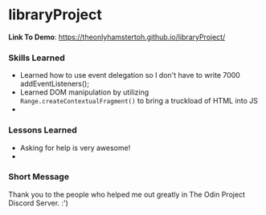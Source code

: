 # libraryProject
**Link To Demo**: https://theonlyhamstertoh.github.io/libraryProject/ 

### Skills Learned ###
* Learned how to use event delegation so I don't have to write 7000 addEventListeners();
* Learned DOM manipulation by utilizing ```Range.createContextualFragment()``` to bring a truckload of HTML into JS 
* 

### Lessons Learned ###
* Asking for help is very awesome!
* 

### Short Message ###
Thank you to the people who helped me out greatly in The Odin Project Discord Server. :')